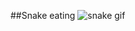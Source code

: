 ##Snake eating
![snake gif](htt#ps://github.com/tatis35/tatis35/blob/output/github-contribution-grid-snake.gif)


